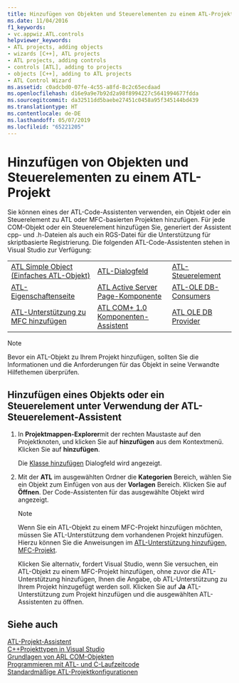 ```yaml
---
title: Hinzufügen von Objekten und Steuerelementen zu einem ATL-Projekt
ms.date: 11/04/2016
f1_keywords:
- vc.appwiz.ATL.controls
helpviewer_keywords:
- ATL projects, adding objects
- wizards [C++], ATL projects
- ATL projects, adding controls
- controls [ATL], adding to projects
- objects [C++], adding to ATL projects
- ATL Control Wizard
ms.assetid: c0adcbd0-07fe-4c55-a8fd-8c2c65ecdaad
ms.openlocfilehash: d16e9a9e7b92d2a98f8994227c5641994677fdda
ms.sourcegitcommit: da32511dd5baebe27451c0458a95f345144bd439
ms.translationtype: HT
ms.contentlocale: de-DE
ms.lasthandoff: 05/07/2019
ms.locfileid: "65221205"
---
```

# <a name="adding-objects-and-controls-to-an-atl-project"></a>Hinzufügen von Objekten und Steuerelementen zu einem ATL-Projekt

Sie können eines der ATL-Code-Assistenten verwenden, ein Objekt oder ein Steuerelement zu ATL oder MFC-basierten Projekten hinzufügen. Für jede COM-Objekt oder ein Steuerelement hinzufügen Sie, generiert der Assistent cpp- und .h-Dateien als auch ein RGS-Datei für die Unterstützung für skriptbasierte Registrierung. Die folgenden ATL-Code-Assistenten stehen in Visual Studio zur Verfügung:

||||
|-|-|-|
|[ATL Simple Object (Einfaches ATL-Objekt)](../../atl/reference/atl-simple-object-wizard.md)|[ATL-Dialogfeld](../../atl/reference/atl-dialog-wizard.md)|[ATL-Steuerelement](../../atl/reference/atl-control-wizard.md)|
|[ATL-Eigenschaftenseite](../../atl/reference/atl-property-page-wizard.md)|[ATL Active Server Page-Komponente](../../atl/reference/atl-active-server-page-component-wizard.md)|[ATL-OLE DB-Consumers](../../atl/reference/atl-ole-db-consumer-wizard.md)|
|[ATL-Unterstützung zu MFC hinzufügen](../../mfc/reference/adding-atl-support-to-your-mfc-project.md)|[ATL COM+ 1.0 Komponenten-Assistent](../../atl/reference/atl-com-plus-1-0-component-wizard.md)|[ATL OLE DB Provider](../../atl/reference/atl-ole-db-provider-wizard.md)|

> [!NOTE]
> Bevor ein ATL-Objekt zu Ihrem Projekt hinzufügen, sollten Sie die Informationen und die Anforderungen für das Objekt in seine Verwandte Hilfethemen überprüfen.

## <a name="to-add-an-object-or-a-control-using-the-atl-control-wizard"></a>Hinzufügen eines Objekts oder ein Steuerelement unter Verwendung der ATL-Steuerelement-Assistent

1. In **Projektmappen-Explorer**mit der rechten Maustaste auf den Projektknoten, und klicken Sie auf **hinzufügen** aus dem Kontextmenü. Klicken Sie auf **hinzufügen**.

   Die [Klasse hinzufügen](../../ide/add-class-dialog-box.md) Dialogfeld wird angezeigt.

1. Mit der **ATL** im ausgewählten Ordner die **Kategorien** Bereich, wählen Sie ein Objekt zum Einfügen von aus der **Vorlagen** Bereich. Klicken Sie auf **Öffnen**. Der Code-Assistenten für das ausgewählte Objekt wird angezeigt.

   > [!NOTE]
   > Wenn Sie ein ATL-Objekt zu einem MFC-Projekt hinzufügen möchten, müssen Sie ATL-Unterstützung dem vorhandenen Projekt hinzufügen. Hierzu können Sie die Anweisungen im [ATL-Unterstützung hinzufügen, MFC-Projekt](../../mfc/reference/adding-atl-support-to-your-mfc-project.md).

   Klicken Sie alternativ, fordert Visual Studio, wenn Sie versuchen, ein ATL-Objekt zu einem MFC-Projekt hinzufügen, ohne zuvor die ATL-Unterstützung hinzufügen, Ihnen die Angabe, ob ATL-Unterstützung zu Ihrem Projekt hinzugefügt werden soll. Klicken Sie auf **Ja** ATL-Unterstützung zum Projekt hinzufügen und die ausgewählten ATL-Assistenten zu öffnen.

## <a name="see-also"></a>Siehe auch

[ATL-Projekt-Assistent](../../atl/reference/atl-project-wizard.md)<br/>
[C++Projekttypen in Visual Studio](../../build/reference/visual-cpp-project-types.md)<br/>
[Grundlagen von ARL COM-Objekten](../../atl/fundamentals-of-atl-com-objects.md)<br/>
[Programmieren mit ATL- und C-Laufzeitcode](../../atl/programming-with-atl-and-c-run-time-code.md)<br/>
[Standardmäßige ATL-Projektkonfigurationen](../../atl/reference/default-atl-project-configurations.md)
